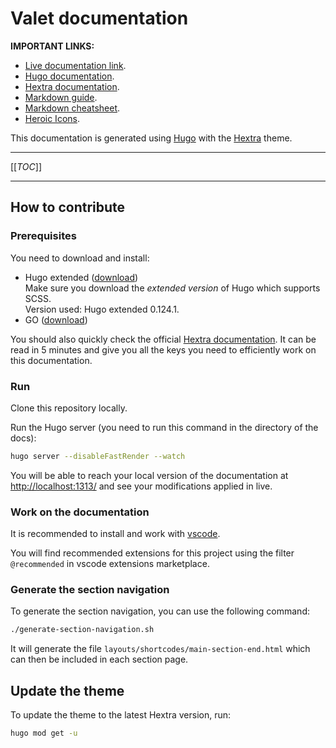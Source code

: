 # Valet documentation

**IMPORTANT LINKS:**

- [Live documentation link][live-url].
- [Hugo documentation][hugo-docs].
- [Hextra documentation][hextra].
- [Markdown guide][markdown-guide].
- [Markdown cheatsheet][cheatsheet].
- [Heroic Icons][heroic-icons].

This documentation is generated using [Hugo][hugo] with the [Hextra][hextra] theme.

---

[[_TOC_]]

---

## How to contribute

### Prerequisites

You need to download and install:

- Hugo extended ([download][download-hugo])  
  Make sure you download the _extended version_ of Hugo which supports SCSS.  
  Version used: Hugo extended 0.124.1.
- GO ([download][download-go])

You should also quickly check the official [Hextra documentation][hextra-docs]. It can be read in 5 minutes and give you all the keys you need to efficiently work on this documentation.

### Run

Clone this repository locally.

Run the Hugo server (you need to run this command in the directory of the docs):

```bash
hugo server --disableFastRender --watch
```

You will be able to reach your local version of the documentation at <http://localhost:1313/> and see your modifications applied in live.

### Work on the documentation

It is recommended to install and work with [vscode](https://code.visualstudio.com/). 

You will find recommended extensions for this project using the filter `@recommended` in vscode extensions marketplace.

### Generate the section navigation

To generate the section navigation, you can use the following command:

```bash
./generate-section-navigation.sh
```

It will generate the file `layouts/shortcodes/main-section-end.html` which can then be included in each section page.

## Update the theme

To update the theme to the latest Hextra version, run:

```bash
hugo mod get -u
```

[live-url]: https://jcaillon.github.io/valet/
[hugo]: https://gohugo.io
[hugo-docs]: https://gohugo.io/documentation
[hextra]: https://imfing.github.io/hextra/
[download-go]: https://go.dev/dl/
[download-hugo]: https://github.com/gohugoio/hugo/releases
[markdown-guide]: https://www.markdownguide.org/
[heroic-icons]: https://v1.heroicons.com/
[cheatsheet]: https://github.com/adam-p/markdown-here/wiki/Markdown-Cheatsheet
[hextra-docs]: https://imfing.github.io/hextra/docs/guide/
